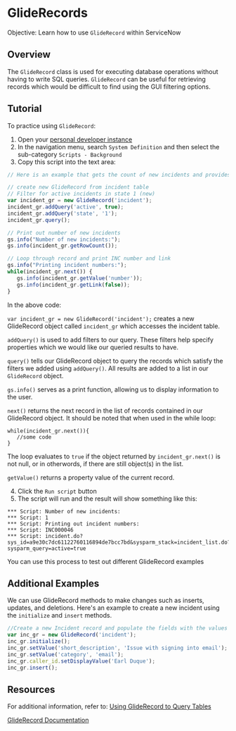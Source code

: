 # GlideRecords
Objective: Learn how to use `GlideRecord` within ServiceNow

## Overview
The `GlideRecord` class is used for executing database operations without having to write SQL queries. `GlideRecord` can be useful for retrieving records which would be difficult to find using the GUI filtering options.

## Tutorial
To practice using `GlideRecord`: 
1. Open your [personal developer instance](https://developer.servicenow.com/app.do#!/instance?wu=true)
2. In the navigation menu, search `System Definition` and then select the sub-category `Scripts - Background`
3. Copy this script into the text area:
```javascript
// Here is an example that gets the count of new incidents and provides the INC number & link

// create new GlideRecord from incident table
// Filter for active incidents in state 1 (new)
var incident_gr = new GlideRecord('incident'); 
incident_gr.addQuery('active', true);
incident_gr.addQuery('state', '1'); 
incident_gr.query();

// Print out number of new incidents
gs.info("Number of new incidents:");
gs.info(incident_gr.getRowCount());

// Loop through record and print INC number and link
gs.info("Printing incident numbers:");
while(incident_gr.next()) { 
   gs.info(incident_gr.getValue('number'));
   gs.info(incident_gr.getLink(false));
}
```
In the above code:

```var incident_gr = new GlideRecord('incident');``` creates a new GlideRecord object called ```incident_gr``` which accesses the incident table.

```addQuery()``` is used to add filters to our query. These filters help specify properties which we would like our queried results to have.

```query()``` tells our GlideRecord object to query the records which satisfy the filters we added using ```addQuery()```. All results are added to a list in our ```GlideRecord``` object.

```gs.info()``` serves as a print function, allowing us to display information to the user.

```next()``` returns the next record in the list of records contained in our GlideRecord object. It should be noted that when used in the while loop:
```
while(incident_gr.next()){
   //some code
}
```
The loop evaluates to ```true``` if the object returned by ```incident_gr.next()``` is not null, or in otherwords, if there are still object(s) in the list.

```getValue()``` returns a property value of the current record.

4. Click the `Run script` button
5. The script will run and the result will show something like this: 
``` 
*** Script: Number of new incidents: 
*** Script: 1
*** Script: Printing out incident numbers:
*** Script: INC000046
*** Script: incident.do?sys_id=a9e30c7dc61122760116894de7bcc7bd&sysparm_stack=incident_list.do?sysparm_query=active=true
```

You can use this process to test out different GlideRecord examples

## Additional Examples
We can use GlideRecord methods to make changes such as inserts, updates, and deletions.
Here's an example to create a new incident using the `initialize` and `insert` methods.

``` javascript
//Create a new Incident record and populate the fields with the values below
var inc_gr = new GlideRecord('incident');
inc_gr.initialize();
inc_gr.setValue('short_description', 'Issue with signing into email');
inc_gr.setValue('category', 'email');
inc_gr.caller_id.setDisplayValue('Earl Duque');
inc_gr.insert();
```

## Resources
For additional information, refer to:
[Using GlideRecord to Query Tables](https://docs.servicenow.com/bundle/madrid-application-development/page/script/server-scripting/concept/c_UsingGlideRecordToQueryTables.html)

[GlideRecord Documentation](https://docs.servicenow.com/bundle/madrid-application-development/page/app-store/dev_portal/API_reference/glideRecordScoped/concept/c_GlideRecordScopedAPI.html)
